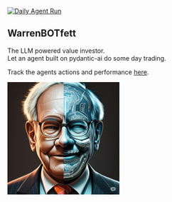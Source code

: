 [![Daily Agent Run](https://github.com/scheuclu/WarrenBOTfett/actions/workflows/run_main.yaml/badge.svg)](https://github.com/scheuclu/WarrenBOTfett/actions/workflows/run_main.yaml)

## WarrenBOTfett
The LLM powered value investor.  
Let an agent built on pydantic-ai do some day trading.

Track the agents actions and performance [here](https://warrenbotfett.streamlit.app).

<img src="WarrenBOTfet.jpeg" alt="WarrenBOTfet" width="50%"/>
